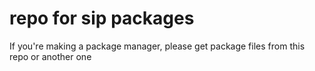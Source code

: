 # repo for sip packages
If you're making a package manager, please get package files from this repo or another one
